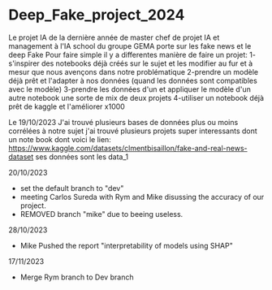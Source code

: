 
# Deep_Fake_project_2024
Le projet IA de la dernière année de master chef de projet IA et management à l'IA school du groupe GEMA porte sur les fake news et le deep Fake 
Pour faire simple il y a differentes manière de faire un projet: 
1- s'inspirer des notebooks déjà créés sur le sujet et les modifier au fur et à mesur que nous avençons dans notre problématique 
2-prendre un modèle déjà prêt et l'adapter à nos données (quand les données sont compatibles avec le modèle)
3-prendre les données d'un et appliquer le modèle d'un autre notebook une sorte de mix de deux projets 
4-utiliser un notebook déjà prêt de kaggle et l'améliorer x1000

Le 19/10/2023
J'ai trouvé plusieurs bases de données plus ou moins corrélées à notre sujet 
j'ai trouvé plusieurs projets super interessants dont un note book dont voici le lien: https://www.kaggle.com/datasets/clmentbisaillon/fake-and-real-news-dataset   ses données sont les data_1 

20/10/2023 
- set the default branch to "dev"
- meeting Carlos Sureda with Rym and Mike disussing the accuracy of our project.
- REMOVED branch "mike" due to beeing useless.

28/10/2023
- Mike Pushed the report "interpretability of models using SHAP"

17/11/2023
- Merge Rym branch to Dev branch



